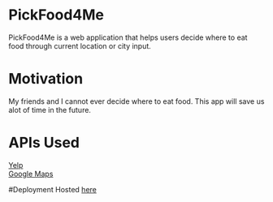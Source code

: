 # PickFood4Me
PickFood4Me is a web application that helps users decide where to eat food through current location or city input.

# Motivation
My friends and I cannot ever decide where to eat food. This app will save us alot of time in the future. 

# APIs Used
[Yelp](https://www.yelp.com/developers/documentation/v3)  
[Google Maps](https://developers.google.com/maps/documentation)

#Deployment
Hosted [here](https://www.pickfood4me.com/)
